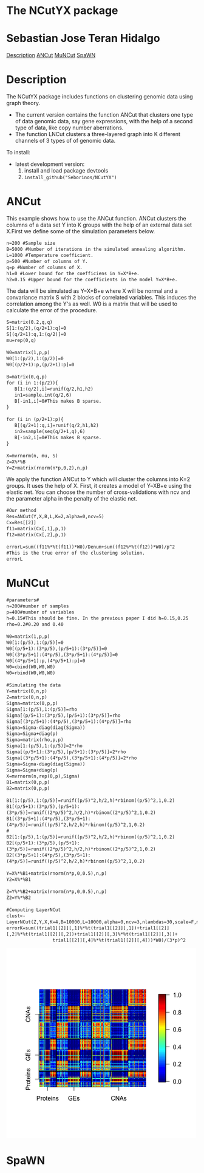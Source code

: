 # The NCutYX package
# Sebastian Jose Teran Hidalgo

[Description](#Description)
[ANCut](#ANCut)
[MuNCut](#MuNCut)
[SpaWN](#SpaWN)
# Description

The NCutYX package includes functions on clustering genomic data using graph theory. 

* The current version contains the function ANCut that clusters one type of data genomic data, say gene expressions, with the help of a second type of data, like copy number aberrations. 
* The function LNCut clusters a three-layered graph into K different channels of 3 types of of genomic data. 

To install:

* latest development version: 
    1. install and load package devtools
    1. `install_github("Seborinos/NCutYX")`

# ANCut
 This example shows how to use the ANCut function. ANCut clusters the columns of a data set Y into K groups with the help of an external data set X.First we define some of the simulation parameters below. 
 ```{r}
 n=200 #Sample size
 B=5000 #Number of iterations in the simulated annealing algorithm.
 L=1000 #Temperature coefficient.
 p=500 #Number of columns of Y.
 q=p #Number of columns of X.
 h1=0 #Lower bound for the coefficiens in Y=X*B+e.
 h2=0.15 #Upper bound for the coefficients in the model Y=X*B+e.
 ```
 
 The data will be simulated as Y=X*B+e where X will be normal and a convariance matrix S with 2 blocks of correlated variables. This induces the correlation among the Y's as well. W0 is a matrix that will be used to calculate the error of the procedure.
 ```{r}
 S=matrix(0.2,q,q)
 S[1:(q/2),(q/2+1):q]=0
 S[(q/2+1):q,1:(q/2)]=0
 mu=rep(0,q)

 W0=matrix(1,p,p)
 W0[1:(p/2),1:(p/2)]=0
 W0[(p/2+1):p,(p/2+1):p]=0

 B=matrix(0,q,p)
 for (i in 1:(p/2)){
    B[1:(q/2),i]=runif(q/2,h1,h2)
    in1=sample.int(q/2,6)
    B[-in1,i]=0#This makes B sparse.
 }

 for (i in (p/2+1):p){
    B[(q/2+1):q,i]=runif(q/2,h1,h2)
    in2=sample(seq(q/2+1,q),6)
    B[-in2,i]=0#This makes B sparse.
 }

 X=mvrnorm(n, mu, S)
 Z=X%*%B
 Y=Z+matrix(rnorm(n*p,0,2),n,p)
 ```
We apply the function ANCut to Y which will cluster the columns into K=2 groups. It uses the help of X. First, it creates a model of Y=XB+e using the elastic net. You can choose the number of cross-validations with ncv and the parameter alpha in the penalty of the elastic net. 

 ```{r}
 #Our method
 Res=ANCut(Y,X,B,L,K=2,alpha=0,ncv=5)
 Cx=Res[[2]]
 f11=matrix(Cx[,1],p,1)
 f12=matrix(Cx[,2],p,1)

 errorL=sum((f11%*%t(f11))*W0)/Denum+sum((f12%*%t(f12))*W0)/p^2
 #This is the true error of the clustering solution.
 errorL
 ```

# MuNCut

  ```{r}
  #parameters#
  n=200#number of samples
  p=400#number of variables
  h=0.15#This should be fine. In the previous paper I did h=0.15,0.25
  rho=0.2#0.20 and 0.40 

  W0=matrix(1,p,p)
  W0[1:(p/5),1:(p/5)]=0
  W0[(p/5+1):(3*p/5),(p/5+1):(3*p/5)]=0
  W0[(3*p/5+1):(4*p/5),(3*p/5+1):(4*p/5)]=0
  W0[(4*p/5+1):p,(4*p/5+1):p]=0
  W0=cbind(W0,W0,W0)
  W0=rbind(W0,W0,W0)

  #Simulating the data
  Y=matrix(0,n,p)
  Z=matrix(0,n,p)
  Sigma=matrix(0,p,p)
  Sigma[1:(p/5),1:(p/5)]=rho
  Sigma[(p/5+1):(3*p/5),(p/5+1):(3*p/5)]=rho
  Sigma[(3*p/5+1):(4*p/5),(3*p/5+1):(4*p/5)]=rho
  Sigma=Sigma-diag(diag(Sigma))
  Sigma=Sigma+diag(p)
  Sigma=matrix(rho,p,p)
  Sigma[1:(p/5),1:(p/5)]=2*rho
  Sigma[(p/5+1):(3*p/5),(p/5+1):(3*p/5)]=2*rho
  Sigma[(3*p/5+1):(4*p/5),(3*p/5+1):(4*p/5)]=2*rho
  Sigma=Sigma-diag(diag(Sigma))
  Sigma=Sigma+diag(p)  
  X=mvrnorm(n,rep(0,p),Sigma)
  B1=matrix(0,p,p)
  B2=matrix(0,p,p)
  
  B1[1:(p/5),1:(p/5)]=runif((p/5)^2,h/2,h)*rbinom((p/5)^2,1,0.2)
  B1[(p/5+1):(3*p/5),(p/5+1):(3*p/5)]=runif((2*p/5)^2,h/2,h)*rbinom((2*p/5)^2,1,0.2)
  B1[(3*p/5+1):(4*p/5),(3*p/5+1):(4*p/5)]=runif((p/5)^2,h/2,h)*rbinom((p/5)^2,1,0.2)
  #
  B2[1:(p/5),1:(p/5)]=runif((p/5)^2,h/2,h)*rbinom((p/5)^2,1,0.2)
  B2[(p/5+1):(3*p/5),(p/5+1):(3*p/5)]=runif((2*p/5)^2,h/2,h)*rbinom((2*p/5)^2,1,0.2)
  B2[(3*p/5+1):(4*p/5),(3*p/5+1):(4*p/5)]=runif((p/5)^2,h/2,h)*rbinom((p/5)^2,1,0.2)
  
  Y=X%*%B1+matrix(rnorm(n*p,0,0.5),n,p)
  Y2=X%*%B1
  
  Z=Y%*%B2+matrix(rnorm(n*p,0,0.5),n,p)
  Z2=Y%*%B2
  
  #Computing LayerNCut
  clust<-LayerNCut(Z,Y,X,K=4,B=10000,L=10000,alpha=0,ncv=3,nlambdas=30,scale=F,model=F,gamma=0.5)
  errorK=sum((trial1[[2]][,1]%*%t(trial1[[2]][,1])+trial1[[2]][,2]%*%t(trial1[[2]][,2])+trial1[[2]][,3]%*%t(trial1[[2]][,3])+
                   trial1[[2]][,4]%*%t(trial1[[2]][,4]))*W0)/(3*p)^2
  ```

![](BrcaAnalysis1.png) 

# SpaWN